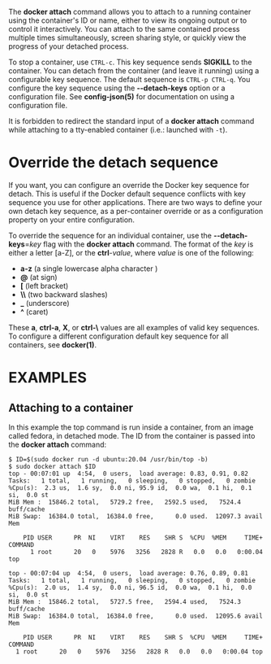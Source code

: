 The **docker attach** command allows you to attach to a running container using
the container's ID or name, either to view its ongoing output or to control it
interactively.  You can attach to the same contained process multiple times
simultaneously, screen sharing style, or quickly view the progress of your
detached process.

To stop a container, use `CTRL-c`. This key sequence sends **SIGKILL** to the
container. You can detach from the container (and leave it running) using a
configurable key sequence. The default sequence is `CTRL-p CTRL-q`. You
configure the key sequence using the **--detach-keys** option or a configuration
file. See **config-json(5)** for documentation on using a configuration file.

It is forbidden to redirect the standard input of a **docker attach** command while
attaching to a tty-enabled container (i.e.: launched with `-t`).

# Override the detach sequence

If you want, you can configure an override the Docker key sequence for detach.
This is useful if the Docker default sequence conflicts with key sequence you
use for other applications. There are two ways to define your own detach key
sequence, as a per-container override or as a configuration property on  your
entire configuration.

To override the sequence for an individual container, use the
**--detach-keys**=*key* flag with the **docker attach** command. The format of
the *key* is either a letter [a-Z], or the **ctrl**-*value*, where *value* is one
of the following:

* **a-z** (a single lowercase alpha character )
* **@** (at sign)
* **[** (left bracket)
* **\\\\** (two backward slashes)
* **_** (underscore)
* **^** (caret)

These **a**, **ctrl-a**, **X**, or **ctrl-\\** values are all examples of valid key
sequences. To configure a different configuration default key sequence for all
containers, see **docker(1)**.

# EXAMPLES

## Attaching to a container

In this example the top command is run inside a container, from an image called
fedora, in detached mode. The ID from the container is passed into the **docker
attach** command:

    $ ID=$(sudo docker run -d ubuntu:20.04 /usr/bin/top -b)
    $ sudo docker attach $ID
    top - 00:07:01 up  4:54,  0 users,  load average: 0.83, 0.91, 0.82
    Tasks:   1 total,   1 running,   0 sleeping,   0 stopped,   0 zombie
    %Cpu(s):  2.3 us,  1.6 sy,  0.0 ni, 95.9 id,  0.0 wa,  0.1 hi,  0.1 si,  0.0 st
    MiB Mem :  15846.2 total,   5729.2 free,   2592.5 used,   7524.4 buff/cache
    MiB Swap:  16384.0 total,  16384.0 free,      0.0 used.  12097.3 avail Mem 
    
        PID USER      PR  NI    VIRT    RES    SHR S  %CPU  %MEM     TIME+ COMMAND
          1 root      20   0    5976   3256   2828 R   0.0   0.0   0:00.04 top
    
    top - 00:07:04 up  4:54,  0 users,  load average: 0.76, 0.89, 0.81
    Tasks:   1 total,   1 running,   0 sleeping,   0 stopped,   0 zombie
    %Cpu(s):  2.0 us,  1.4 sy,  0.0 ni, 96.5 id,  0.0 wa,  0.1 hi,  0.0 si,  0.0 st
    MiB Mem :  15846.2 total,   5727.5 free,   2594.4 used,   7524.3 buff/cache
    MiB Swap:  16384.0 total,  16384.0 free,      0.0 used.  12095.6 avail Mem 
    
        PID USER      PR  NI    VIRT    RES    SHR S  %CPU  %MEM     TIME+ COMMAND
      1 root      20   0    5976   3256   2828 R   0.0   0.0   0:00.04 top
